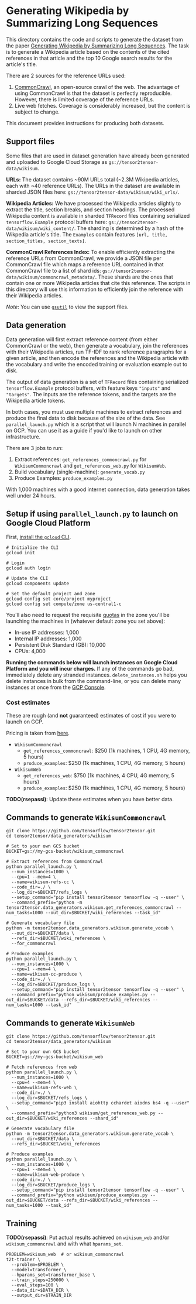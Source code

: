 # Generating Wikipedia by Summarizing Long Sequences

This directory contains the code and scripts to generate the dataset from the
paper [Generating Wikipedia by Summarizing Long
Sequences](https://arxiv.org/abs/1801.10198).  The task is to generate a
Wikipedia article based on the contents of the cited references in that article
and the top 10 Google search results for the article's title.

There are 2 sources for the reference URLs used:

1. [CommonCrawl](http://commoncrawl.org/), an open-source crawl of the web. The
   advantage of using CommonCrawl is that the dataset is perfectly reproducible.
   However, there is limited coverage of the reference URLs.
1. Live web fetches. Coverage is considerably increased, but the content is
   subject to change.

This document provides instructions for producing both datasets.

## Support files

Some files that are used in dataset generation have already been generated and
uploaded to Google Cloud Storage as `gs://tensor2tensor-data/wikisum`.

**URLs:** The dataset contains ~90M URLs total (~2.3M Wikipedia articles, each
with ~40 reference URLs). The URLs in the dataset are available in sharded JSON
files here: `gs://tensor2tensor-data/wikisum/wiki_urls/`.

**Wikipedia Articles:** We have processed the Wikipedia articles slightly to
extract the title, section breaks, and section headings. The processed Wikipedia
content is available in sharded `TFRecord` files containing serialized
`tensorflow.Example` protocol buffers here:
`gs://tensor2tensor-data/wikisum/wiki_content/`. The sharding is determined by a
hash of the Wikpedia article's title. The `Example`s contain features `[url,
title, section_titles, section_texts]`.

**CommonCrawl References Index:** To enable efficiently extracting the reference
URLs from CommonCrawl, we provide a JSON file per CommonCrawl file which maps a
reference URL contained in that CommonCrawl file to a list of shard ids:
`gs://tensor2tensor-data/wikisum/commoncrawl_metadata/`. These shards are the
ones that contain one or more Wikipedia articles that cite this reference. The
scripts in this directory will use this information to efficiently join the
reference with their Wikipedia articles.

*Note*: You can use [`gsutil`](https://cloud.google.com/storage/docs/gsutil) to
view the support files.

## Data generation

Data generation will first extract reference content (from either CommonCrawl or
the web), then generate a vocabulary, join the references with their Wikipedia
articles, run TF-IDF to rank reference paragraphs for a given article, and then
encode the references and the Wikipedia article with the vocabulary and write
the encoded training or evaluation example out to disk.

The output of data generation is a set of `TFRecord` files containing serialized
`tensorflow.Example` protocol buffers, with feature keys `"inputs"` and
`"targets"`. The inputs are the reference tokens, and the targets are the
Wikipedia article tokens.

In both cases, you must use multiple machines to extract references and produce
the final data to disk because of the size of the data. See `parallel_launch.py`
which is a script that will launch N machines in parallel on GCP. You can use it
as a guide if you'd like to launch on other infrastructure.

There are 3 jobs to run:

1. Extract references: `get_references_commoncrawl.py` for `WikisumCommoncrawl`
   and `get_references_web.py` for `WikisumWeb`.
1. Build vocabulary (single-machine): `generate_vocab.py`
1. Produce Examples: `produce_examples.py`

With 1,000 machines with a good internet connection, data generation takes well
under 24 hours.

## Setup if using `parallel_launch.py` to launch on Google Cloud Platform

First, [install the `gcloud` CLI](https://cloud.google.com/sdk/downloads).

```
# Initialize the CLI
gcloud init

# Login
gcloud auth login

# Update the CLI
gcloud components update

# Set the default project and zone
gcloud config set core/project myproject
gcloud config set compute/zone us-central1-c
```

You'll also need to request the requisite
[quotas](https://console.cloud.google.com/iam-admin/quotas) in the zone you'll
be launching the machines in (whatever default zone you set above):

* In-use IP addresses: 1,000
* Internal IP addresses: 1,000
* Persistent Disk Standard (GB): 10,000
* CPUs: 4,000

**Running the commands below will launch instances on Google Cloud Platform and
you will incur charges.** If any of the commands go bad, immediately delete any
stranded instances. `delete_instances.sh` helps you delete instances in bulk
from the command-line, or you can delete many instances at once from the
[GCP Console](https://console.cloud.google.com/).

### Cost estimates

These are rough (and **not** guaranteed) estimates of cost if you were to launch
on GCP.

Pricing is taken from
[here](https://cloud.google.com/compute/pricing#custommachinetypepricing).

* `WikisumCommoncrawl`
  * `get_references_commoncrawl`: $250 (1k machines, 1 CPU, 4G memory, 5 hours)
  * `produce_examples`: $250 (1k machines, 1 CPU, 4G memory, 5 hours)
* `WikisumWeb`
  * `get_references_web`: $750 (1k machines, 4 CPU, 4G memory, 5 hours)
  * `produce_examples`: $250 (1k machines, 1 CPU, 4G memory, 5 hours)

**TODO(rsepassi)**: Update these estimates when you have better data.

## Commands to generate `WikisumCommoncrawl`

```
git clone https://github.com/tensorflow/tensor2tensor.git
cd tensor2tensor/data_generators/wikisum

# Set to your own GCS bucket
BUCKET=gs://my-gcs-bucket/wikisum_commoncrawl

# Extract references from CommonCrawl
python parallel_launch.py \
  --num_instances=1000 \
  --cpu=1 --mem=4 \
  --name=wikisum-refs-cc \
  --code_dir=./ \
  --log_dir=$BUCKET/refs_logs \
  --setup_command="pip install tensor2tensor tensorflow -q --user" \
  --command_prefix="python -m tensor2tensor.data_generators.wikisum.get_references_commoncrawl --num_tasks=1000 --out_dir=$BUCKET/wiki_references --task_id"

# Generate vocabulary file
python -m tensor2tensor.data_generators.wikisum.generate_vocab \
  --out_dir=$BUCKET/data \
  --refs_dir=$BUCKET/wiki_references \
  --for_commoncrawl

# Produce examples
python parallel_launch.py \
  --num_instances=1000 \
  --cpu=1 --mem=4 \
  --name=wikisum-cc-produce \
  --code_dir=./ \
  --log_dir=$BUCKET/produce_logs \
  --setup_command="pip install tensor2tensor tensorflow -q --user" \
  --command_prefix="python wikisum/produce_examples.py --out_dir=$BUCKET/data --refs_dir=$BUCKET/wiki_references --num_tasks=1000 --task_id"
```

## Commands to generate `WikisumWeb`

```
git clone https://github.com/tensorflow/tensor2tensor.git
cd tensor2tensor/data_generators/wikisum

# Set to your own GCS bucket
BUCKET=gs://my-gcs-bucket/wikisum_web

# Fetch references from web
python parallel_launch.py \
  --num_instances=1000 \
  --cpu=4 --mem=4 \
  --name=wikisum-refs-web \
  --code_dir=./ \
  --log_dir=$BUCKET/refs_logs \
  --setup_command="pip3 install aiohttp cchardet aiodns bs4 -q --user" \
  --command_prefix="python3 wikisum/get_references_web.py --out_dir=$BUCKET/wiki_references --shard_id"

# Generate vocabulary file
python -m tensor2tensor.data_generators.wikisum.generate_vocab \
  --out_dir=$BUCKET/data \
  --refs_dir=$BUCKET/wiki_references

# Produce examples
python parallel_launch.py \
  --num_instances=1000 \
  --cpu=1 --mem=4 \
  --name=wikisum-web-produce \
  --code_dir=./ \
  --log_dir=$BUCKET/produce_logs \
  --setup_command="pip install tensor2tensor tensorflow -q --user" \
  --command_prefix="python wikisum/produce_examples.py --out_dir=$BUCKET/data --refs_dir=$BUCKET/wiki_references --num_tasks=1000 --task_id"
```

## Training

**TODO(rsepassi)**: Put actual results achieved on `wikisum_web` and/or
`wikisum_commoncrawl` and with what `hparams_set`.

```
PROBLEM=wikisum_web  # or wikisum_commoncrawl
t2t-trainer \
  --problem=$PROBLEM \
  --model=transformer \
  --hparams_set=transformer_base \
  --train_steps=250000 \
  --eval_steps=100 \
  --data_dir=$DATA_DIR \
  --output_dir=$TRAIN_DIR
```
